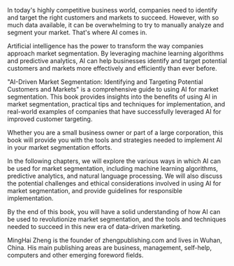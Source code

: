 
In today's highly competitive business world, companies need to identify and target the right customers and markets to succeed. However, with so much data available, it can be overwhelming to try to manually analyze and segment your market. That's where AI comes in.

Artificial intelligence has the power to transform the way companies approach market segmentation. By leveraging machine learning algorithms and predictive analytics, AI can help businesses identify and target potential customers and markets more effectively and efficiently than ever before.

"AI-Driven Market Segmentation: Identifying and Targeting Potential Customers and Markets" is a comprehensive guide to using AI for market segmentation. This book provides insights into the benefits of using AI in market segmentation, practical tips and techniques for implementation, and real-world examples of companies that have successfully leveraged AI for improved customer targeting.

Whether you are a small business owner or part of a large corporation, this book will provide you with the tools and strategies needed to implement AI in your market segmentation efforts.

In the following chapters, we will explore the various ways in which AI can be used for market segmentation, including machine learning algorithms, predictive analytics, and natural language processing. We will also discuss the potential challenges and ethical considerations involved in using AI for market segmentation, and provide guidelines for responsible implementation.

By the end of this book, you will have a solid understanding of how AI can be used to revolutionize market segmentation, and the tools and techniques needed to succeed in this new era of data-driven marketing.

MingHai Zheng is the founder of zhengpublishing.com and lives in Wuhan, China. His main publishing areas are business, management, self-help, computers and other emerging foreword fields.
